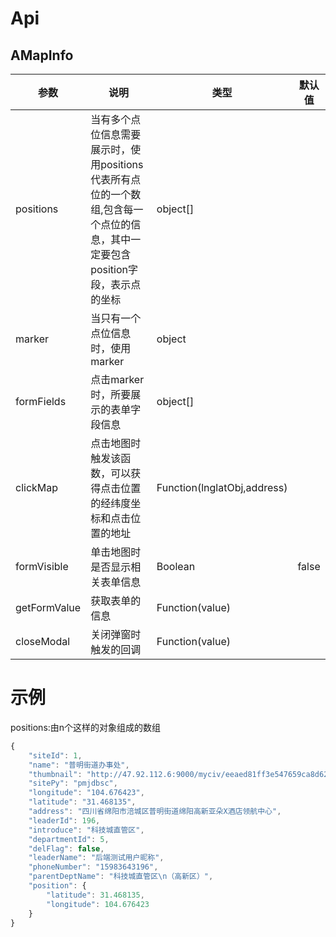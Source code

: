 # Api
## AMapInfo
| 参数 | 说明 | 类型     | 默认值 |
| --- | --- | -----| ---| 
| positions  | 当有多个点位信息需要展示时，使用positions代表所有点位的一个数组,包含每一个点位的信息，其中一定要包含position字段，表示点的坐标 | object[] |
| marker | 当只有一个点位信息时，使用marker | object |
|formFields | 点击marker时，所要展示的表单字段信息 | object[] |
| clickMap | 点击地图时触发该函数，可以获得点击位置的经纬度坐标和点击位置的地址| Function(lnglatObj,address)|
| formVisible | 单击地图时是否显示相关表单信息 | Boolean | false
|getFormValue|获取表单的信息| Function(value) |
|closeModal|关闭弹窗时触发的回调| Function(value) |

# 示例
positions:由n个这样的对象组成的数组
```js
{
    "siteId": 1,
    "name": "普明街道办事处",
    "thumbnail": "http://47.92.112.6:9000/myciv/eeaed81ff3e547659ca8d6234db08097.jpg?X-Amz-Algorithm=AWS4-HMAC-SHA256&X-Amz-Credential=smlminio%2F20230406%2Fus-east-1%2Fs3%2Faws4_request&X-Amz-Date=20230406T082517Z&X-Amz-Expires=3600&X-Amz-SignedHeaders=host&X-Amz-Signature=fe099cffd60cc742dd585e2a1f651656bc9cefcead6f938b2872a2ad35225bea",
    "sitePy": "pmjdbsc",
    "longitude": "104.676423",
    "latitude": "31.468135",
    "address": "四川省绵阳市涪城区普明街道绵阳高新亚朵X酒店领航中心",
    "leaderId": 196,
    "introduce": "科技城直管区",
    "departmentId": 5,
    "delFlag": false,
    "leaderName": "后端测试用户昵称",
    "phoneNumber": "15983643196",
    "parentDeptName": "科技城直管区\n（高新区）",
    "position": {
        "latitude": 31.468135,
        "longitude": 104.676423
    }
}
```
